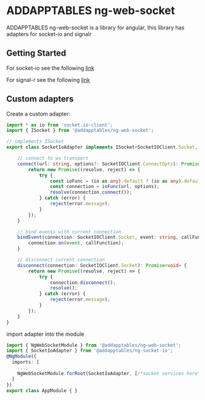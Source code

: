 # ADDAPPTABLES ng-web-socket

ADDAPPTABLES ng-web-socket is a library for angular,
this library has adapters for socket-io and signalr

## Getting Started
For socket-io see the following [link](https://github.com/addapptables/ng-web-socket/tree/master/projects/addapptables/ng-socket-io)

For signal-r see the following [link](https://github.com/addapptables/ng-web-socket/tree/master/projects/addapptables/ng-signal-r)

## Custom adapters

Create a custom adapter:

```typescript
import * as io from 'socket.io-client';
import { ISocket } from '@addapptables/ng-web-socket';

// implements ISocket
export class SocketIoAdapter implements ISocket<SocketIOClient.Socket, SocketIOClient.ConnectOpts> {

    // connect to ws transport
    connect(url: string, options?: SocketIOClient.ConnectOpts): Promise<SocketIOClient.Socket> {
        return new Promise((resolve, reject) => {
            try {
                const ioFunc = (io as any).default ? (io as any).default : io;
                const connection = ioFunc(url, options);
                resolve(connection.connect());
            } catch (error) {
                reject(error.message);
            }
        });
    }

    // bind events with current connection
    bindEvent(connection: SocketIOClient.Socket, event: string, callFunction: (...args: any[]) => void) {
        connection.on(event, callFunction);
    }

    // disconnect current connection
    disconnect(connection: SocketIOClient.Socket): Promise<void> {
        return new Promise((resolve, reject) => {
            try {
                connection.disconnect();
                resolve();
            } catch (error) {
                reject(error.message);
            }
        });
    }
}
```

import adapter into the module

```typescript
import { NgWebSocketModule } from '@addapptables/ng-web-socket';
import { SocketIoAdapter } from '@addapptables/ng-socket-io';
@NgModule({
  imports: [
    ...,
    NgWebSocketModule.forRoot(SocketIoAdapter, [/*socket services here*/])
  ]
})
export class AppModule { }
```